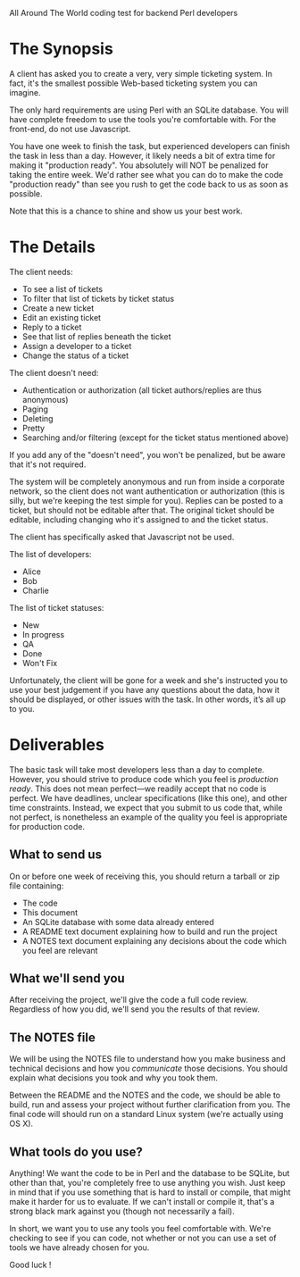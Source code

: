 All Around The World coding test for backend Perl developers

The Synopsis
============

A client has asked you to create a very, very simple ticketing system. In
fact, it's the smallest possible Web-based ticketing system you can imagine.

The only hard requirements are using Perl with an SQLite database.  You will
have complete freedom to use the tools you're comfortable with. For the
front-end, do not use Javascript.

You have one week to finish the task, but experienced developers can finish the
task in less than a day. However, it likely needs a bit of extra time for making it
"production ready". You absolutely will NOT be penalized for taking the entire
week. We'd rather see what you can do to make the code "production ready" than
see you rush to get the code back to us as soon as possible.

Note that this is a chance to shine and show us your best work.

The Details
===========

The client needs:

* To see a list of tickets
* To filter that list of tickets by ticket status
* Create a new ticket
* Edit an existing ticket
* Reply to a ticket
* See that list of replies beneath the ticket
* Assign a developer to a ticket
* Change the status of a ticket

The client doesn't need:

* Authentication or authorization (all ticket authors/replies are thus
  anonymous)
* Paging
* Deleting
* Pretty
* Searching and/or filtering (except for the ticket status mentioned above)

If you add any of the "doesn't need", you won't be penalized, but be aware
that it's not required.

The system will be completely anonymous and run from inside a corporate
network, so the client does not want authentication or authorization (this is
silly, but we're keeping the test simple for you). Replies can be posted to a
ticket, but should not be editable after that.  The original ticket should be
editable, including changing who it's assigned to and the ticket status.

The client has specifically asked that Javascript not be used.

The list of developers:

* Alice
* Bob
* Charlie

The list of ticket statuses:

* New
* In progress
* QA
* Done
* Won't Fix

Unfortunately, the client will be gone for a week and she's instructed you to
use your best judgement if you have any questions about the data, how it should
be displayed, or other issues with the task.  In other words, it’s all up to
you.

Deliverables
============

The basic task will take most developers less than a day to complete. However,
you should strive to produce code which you feel is *production ready*. This
does not mean perfect—we readily accept that no code is perfect. We have
deadlines, unclear specifications (like this one), and other time constraints.
Instead, we expect that you submit to us code that, while not perfect, is
nonetheless an example of the quality you feel is appropriate for production
code.

What to send us
---------------

On or before one week of receiving this, you should return a tarball or zip file
containing:

* The code
* This document
* An SQLite database with some data already entered
* A README text document explaining how to build and run the project
* A NOTES text document explaining any decisions about the code which you feel are relevant

What we'll send you
-------------------

After receiving the project, we'll give the code a full code review.
Regardless of how you did, we'll send you the results of that review.

The NOTES file
--------------

We will be using the NOTES file to understand how you make business and
technical decisions and how you *communicate* those decisions. You should
explain what decisions you took and why you took them.

Between the README and the NOTES and the code, we should be able to build, run
and assess your project without further clarification from you. The final code
will should run on a standard Linux system (we're actually using OS X).

What tools do you use?
----------------------

Anything! We want the code to be in Perl and the database to be SQLite, but
other than that, you're completely free to use anything you wish.  Just keep in
mind that if you use something that is hard to install or compile, that might
make it harder for us to evaluate. If we can't install or compile it, that's a
strong black mark against you (though not necessarily a fail).

In short, we want you to use any tools you feel comfortable with.  We're
checking to see if you can code, not whether or not you can use a set of tools
we have already chosen for you.

Good luck !

